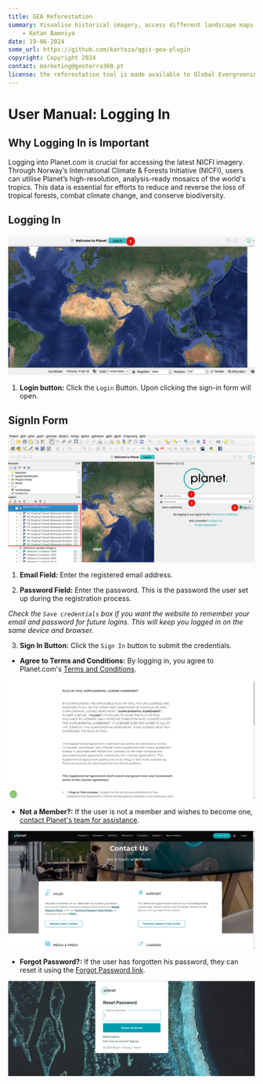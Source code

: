 ```yaml
---
title: GEA Reforestation
summary: Visualise historical imagery, access different landscape maps and generate reports for potential afforestation sites.
    - Ketan Bamniya
date: 19-06-2024
some_url: https://github.com/kartoza/qgis-gea-plugin
copyright: Copyright 2024
contact: marketing@geoterra360.pt
license: the reforestation tool is made available to Global Evergreening Global Alliance (GEA) under a non-exclusive, sub-licensable, perpetual, irrevocable, royalty-free licence. This which allows GEA to use and replicate the QGIS plugin and tool for the appointed project areas in Kenya, Uganda, and Malawi; and any other carbon offset future project areas managed, operated, and undertaken by GEA. The reforestation tool concept, functionality, and operations, as well as the physical QGIS plugin are covered, considered, and always remain the Intellectual Property of GT360.
---
```


# User Manual: Logging In

## Why Logging In is Important

Logging into Planet.com is crucial for accessing the latest NICFI imagery. Through Norway’s International Climate & Forests Initiative (NICFI), users can utilise Planet’s high-resolution, analysis-ready mosaics of the world's tropics. This data is essential for efforts to reduce and reverse the loss of tropical forests, combat climate change, and conserve biodiversity.

## Logging In

![Login button](./img/login-1.png)

1. **Login button:** Click the `Login` Button. Upon clicking the sign-in form will open.

##  SignIn Form

![SignIn form](./img/login-2.png)

1. **Email Field:** Enter the registered email address.

2. **Password Field:** Enter the password. This is the password the user set up during the registration process.

*Check the `Save credentials` box if you want the website to remember your email and password for future logins. This will keep you logged in on the same device and browser.*

3. **Sign In Button:** Click the `Sign In` button to submit the credentials.

- **Agree to Terms and Conditions:** By logging in, you agree to Planet.com's [Terms and Conditions](https://learn.planet.com/QGIS-terms-conditions.html).

![Terms and Conditions](./img/login-3.png)

- **Not a Member?:** If the user is not a member and wishes to become one, [contact Planet's team for assistance](https://www.planet.com/contact/).

![Contact Us](./img/login-4.png)

- **Forgot Password?:** If the user has forgotten his password, they can reset it using the [Forgot Password link](https://account.planet.com/signin/forgot-password).

![Forgot password](./img/login-5.png)
